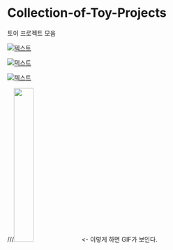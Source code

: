 # Collection-of-Toy-Projects
토이 프로젝트 모음


[![텍스트](http://cfile24.uf.tistory.com/image/2444873B57E257821FA2AE)](https://apps.apple.com/app/id1574452904)


[![텍스트](./AA.jpg)](https://apps.apple.com/app/id1574452904)


[![텍스트](<img src="./AA.jpg">)](https://apps.apple.com/app/id1574452904)

///<img src="./Document/ScreenShot/Designer.gif" width="30%">   <- 이렇게 하면 GIF가 보인다.



